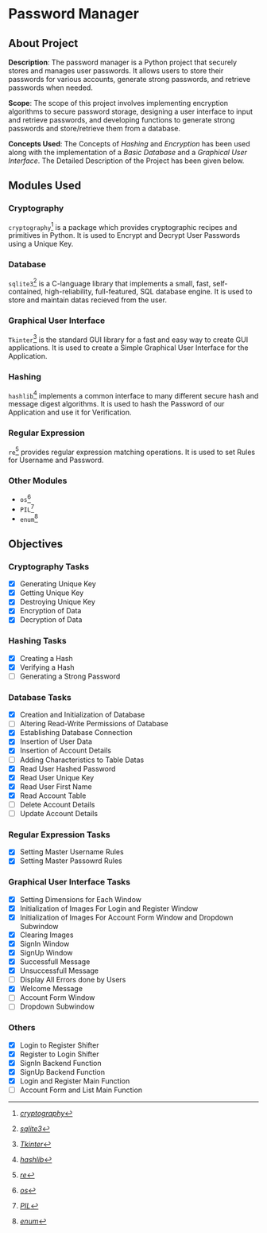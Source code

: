 # **Password Manager**

## About Project

**Description**: The password manager is a Python project that securely stores and manages user passwords. It allows users to store their passwords for various accounts, generate strong passwords, and retrieve passwords when needed.

**Scope**: The scope of this project involves implementing encryption algorithms to secure password storage, designing a user interface to input and retrieve passwords, and developing functions to generate strong passwords and store/retrieve them from a database.

**Concepts Used**: The Concepts of *Hashing* and *Encryption* has been used along with the implementation of a *Basic Database* and a *Graphical User Interface*. The Detailed Description of the Project has been given below.

## Modules Used

### Cryptography

`cryptography`[^doc_cryptography] is a package which provides cryptographic recipes and primitives in Python. It is used to Encrypt and Decrypt User Passwords using a Unique Key.

### Database

`sqlite3`[^doc_sqlite3] is a C-language library that implements a small, fast, self-contained, high-reliability, full-featured, SQL database engine. It is used to store and maintain datas recieved from the user.

### Graphical User Interface

`Tkinter`[^doc_Tkinter] is the standard GUI library for a fast and easy way to create GUI applications. It is used to create a Simple Graphical User Interface for the Application.

### Hashing

`hashlib`[^doc_hashlib] implements a common interface to many different secure hash and message digest algorithms. It is used to hash the Password of our Application and use it for Verification.

### Regular Expression

`re`[^doc_re]  provides regular expression matching operations. It is used to set Rules for Username and Password.

### Other Modules

- `os`[^doc_os]
- `PIL`[^doc_PIL]
- `enum`[^doc_enum]

## Objectives

### Cryptography Tasks

- [x] Generating Unique Key
- [x] Getting Unique Key
- [x] Destroying Unique Key
- [x] Encryption of Data
- [x] Decryption of Data

### Hashing Tasks

- [x] Creating a Hash
- [x] Verifying a Hash
- [ ] Generating a Strong Password

### Database Tasks

- [x] Creation and Initialization of Database
- [ ] Altering Read-Write Permissions of Database
- [x] Establishing Database Connection
- [x] Insertion of User Data
- [x] Insertion of Account Details
- [ ] Adding Characteristics to Table Datas
- [x] Read User Hashed Password
- [x] Read User Unique Key
- [x] Read User First Name
- [x] Read Account Table
- [ ] Delete Account Details
- [ ] Update Account Details

### Regular Expression Tasks

- [x] Setting Master Username Rules
- [x] Setting Master Passowrd Rules

### Graphical User Interface Tasks

- [x] Setting Dimensions for Each Window
- [x] Initialization of Images For Login and Register Window
- [x] Initialization of Images For Account Form Window and Dropdown Subwindow
- [x] Clearing Images
- [x] SignIn Window
- [x] SignUp Window
- [x] Successfull Message
- [x] Unsuccessfull Message
- [ ] Display All Errors done by Users
- [x] Welcome Message
- [ ] Account Form Window
- [ ] Dropdown Subwindow

### Others

- [x] Login to Register Shifter
- [x] Register to Login Shifter
- [x] SignIn Backend Function
- [x] SignUp Backend Function
- [x] Login and Register Main Function
- [ ] Account Form and List Main Function

[^doc_cryptography]: [*cryptography*](https://cryptography.io/en/latest/)
[^doc_sqlite3]: [*sqlite3*](https://docs.python.org/3/library/sqlite3.html)
[^doc_Tkinter]: [*Tkinter*](https://docs.python.org/3/library/tkinter.html)
[^doc_hashlib]: [*hashlib*](https://docs.python.org/3/library/hashlib.html#)
[^doc_re]: [*re*](https://docs.python.org/3/library/re.html)
[^doc_os]: [*os*](https://docs.python.org/3/library/os.html)
[^doc_PIL]: [*PIL*](https://pypi.org/project/Pillow/)
[^doc_enum]: [*enum*](https://docs.python.org/3/library/enum.html)
